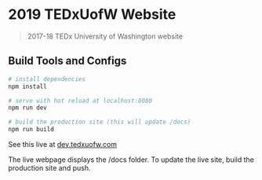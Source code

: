 # 2019 TEDxUofW Website

> 2017-18 TEDx University of Washington website

## Build Tools and Configs

``` bash
# install dependencies
npm install

# serve with hot reload at localhost:8080
npm run dev

# build the production site (this will update /docs)
npm run build

```
See this live at [dev.tedxuofw.com](https://dev.tedxuofw.com)

The live webpage displays the /docs folder. To update the live site, build the production site and push.
